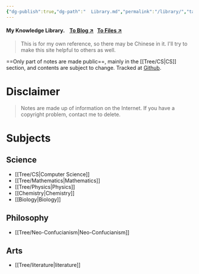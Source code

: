 ```yaml
---
{"dg-publish":true,"dg-path":"  Library.md","permalink":"/library/","tags":["gardenEntry"],"dgShowInlineTitle":false,"created":"2022-07-31T06:00:52.233+08:00","updated":"2023-08-29T18:33:11.851+08:00"}
---
```



<h4> My Knowledge Library. 
&nbsp;&nbsp;
<a href = "https://eating.work" target = "_blank"><span>To Blog ↗︎</span></a>
&nbsp;
<a href = "https://files.freezing.cool" target = "_blank"><span>To Files ↗︎</span></a>
</h4>

> This is for my own reference, so there may be Chinese in it. I'll try to make this site helpful to others as well.

==Only part of notes are made public==, mainly in the [[Tree/CS\|CS]] section, and  contents are subject to change. Tracked at [Github](https://github.com/AlexLiu2022/notes).

# Disclaimer

>Notes are made up of information on the Internet. If you have a copyright problem, contact me to delete.

# Subjects

## Science 

- [[Tree/CS\|Computer Science]] 
- [[Tree/Mathematics\|Mathematics]]
- [[Tree/Physics\|Physics]]
- [[Chemistry\|Chemistry]]
- [[Biology\|Biology]]

## Philosophy

- [[Tree/Neo-Confucianism\|Neo-Confucianism]]

## Arts

-  [[Tree/literature\|literature]] 
